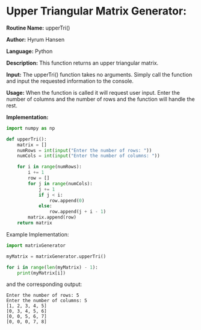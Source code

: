 # Upper Triangular Matrix Generator:

**Routine Name:** upperTri()

**Author:** Hyrum Hansen

**Language:** Python

**Description:** This function returns an upper triangular matrix.

**Input:** The upperTri() function takes no arguments. Simply call the function and input the requested information to the console.

**Usage:** When the function is called it will request user input. Enter the number of columns and the number of rows and the function will handle the rest.

**Implementation:**

```python
import numpy as np

def upperTri():
    matrix = []
    numRows = int(input("Enter the number of rows: "))
    numCols = int(input("Enter the number of columns: "))

    for i in range(numRows):
        i += 1
        row = []
        for j in range(numCols):
            j += 1
            if j < i:
                row.append(0)
            else:
                row.append(j + i - 1)
        matrix.append(row) 
    return matrix
```

Example Implementation:

```python
import matrixGenerator

myMatrix = matrixGenerator.upperTri()

for i in range(len(myMatrix) - 1):
    print(myMatrix[i])
```

and the corresponding output:

```
Enter the number of rows: 5
Enter the number of columns: 5
[1, 2, 3, 4, 5]
[0, 3, 4, 5, 6]
[0, 0, 5, 6, 7]
[0, 0, 0, 7, 8]
```


